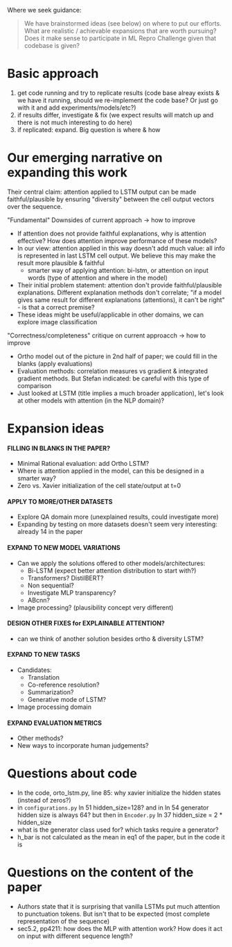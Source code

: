 Where we seek guidance:
> We have brainstormed ideas (see below) on where to put our efforts. What are realistic / achievable expansions that are worth pursuing?
> Does it make sense to participate in ML Repro Challenge given that codebase is given?

# Basic approach
1. get code running and try to replicate results (code base alreay exists & we have it running, should we re-implement the code base? Or just go with it and add experiments/models/etc?)
2. if results differ, investigate & fix (we expect results will match up and there is not much interesting to do here)
3. if replicated: expand. Big question is where & how

# Our emerging narrative on expanding this work
Their central claim: attention applied to LSTM output can be made faithful/plausible by ensuring "diversity" between the cell output vectors over the sequence.

"Fundamental" Downsides of current approach -> how to improve
- If attention does not provide faithful explanations, why is attention effective? How does attention improve performance of these models?
- In our view: attention applied in this way doesn't add much value: all info is represented in last LSTM cell output. We believe this may make the result more plausible & faithful
   - smarter way of applying attention: bi-lstm, or attention on input words (type of attention and where in the model)
- Their initial problem statement: attention don't provide faithful/plausible explanations. Different explanation methods don't correlate; "if a model gives same result for different explanations (attentions), it can't be right" - is that a correct premise? 
- These ideas might be useful/applicable in other domains, we can explore image classification

"Correctness/completeness" critique on current approacch -> how to improve
- Ortho model out of the picture in 2nd half of paper; we could fill in the blanks (apply evaluations)
- Evaluation methods: correlation measures vs gradient & integrated gradient methods. But Stefan indicated: be careful with this type of comparison 
- Just looked at LSTM (title implies a much broader application), let's look at other models with attention (in the NLP domain)?

# Expansion ideas

#### FILLING IN BLANKS IN THE PAPER?

* Minimal Rational evaluation: add Ortho LSTM?
* Where is attention applied in the model, can this be designed in a smarter way?
* Zero vs. Xavier initialization of the cell state/output at t=0

#### APPLY TO MORE/OTHER DATASETS
- Explore QA domain more (unexplained results, could investigate more)
- Expanding by testing on more datasets doesn't seem very interesting: already 14 in the paper

#### EXPAND TO NEW MODEL VARIATIONS

* Can we apply the solutions offered to other models/architectures:
  - Bi-LSTM (expect better attention distribution to start with?)
  - Transformers? DistilBERT?
  - Non sequential?
  - Investigate MLP transparency?
  - ABcnn?
* Image processing? (plausibility concept very different)

#### DESIGN OTHER FIXES for EXPLAINABLE ATTENTION?

- can we think of another solution besides ortho & diversity LSTM?

#### EXPAND TO NEW TASKS

* Candidates:
  - Translation
  - Co-reference resolution?
  - Summarization?
  - Generative mode of LSTM?
* Image processing domain

#### EXPAND EVALUATION METRICS

- Other methods?
- New ways to incorporate human judgements?


# Questions about code

  - In the code, orto_lstm.py, line 85: why xavier initialize the hidden states (instead of zeros?)
  - in `configurations.py` ln 51 hidden_size=128?
    and in ln 54 generator hidden size is always 64?
    but then in `Encoder.py` ln 37 hidden_size = 2 * hidden_size
  - what is the generator class used for? which tasks require a generator?
  - h_bar is not calculated as the mean in eq1 of the paper, but in the code it is

# Questions on the content of the paper
  - Authors state that it is surprising that vanilla LSTMs put much attention to punctuation tokens. But isn't that to be expected (most complete representation of the sequence)
  - sec5.2, pp4211: how does the MLP with attention work? How does it act on input with different sequence length?
